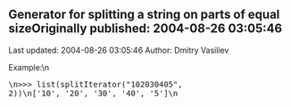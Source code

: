 ## Generator for splitting a string on parts of equal sizeOriginally published: 2004-08-26 03:05:46 
Last updated: 2004-08-26 03:05:46 
Author: Dmitry Vasiliev 
 
Example:\n<pre>\n>>> list(splitIterator("102030405", 2))\n['10', '20', '30', '40', '5']\n</pre>